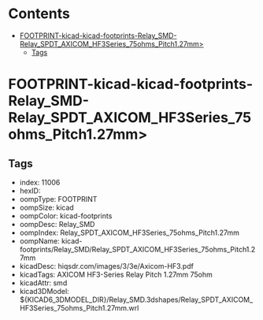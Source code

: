 



Contents
========

* [FOOTPRINT-kicad-kicad-footprints-Relay_SMD-Relay_SPDT_AXICOM_HF3Series_75ohms_Pitch1.27mm>](#footprint-kicad-kicad-footprints-relay_smd-relay_spdt_axicom_hf3series_75ohms_pitch127mm)
	* [Tags](#tags)

# FOOTPRINT-kicad-kicad-footprints-Relay_SMD-Relay_SPDT_AXICOM_HF3Series_75ohms_Pitch1.27mm>

## Tags

- index: 11006
- hexID: 
- oompType: FOOTPRINT
- oompSize: kicad
- oompColor: kicad-footprints
- oompDesc: Relay_SMD
- oompIndex: Relay_SPDT_AXICOM_HF3Series_75ohms_Pitch1.27mm
- oompName: kicad-footprints/Relay_SMD/Relay_SPDT_AXICOM_HF3Series_75ohms_Pitch1.27mm
- kicadDesc: hiqsdr.com/images/3/3e/Axicom-HF3.pdf
- kicadTags: AXICOM HF3-Series Relay Pitch 1.27mm 75ohm
- kicadAttr: smd
- kicad3DModel: ${KICAD6_3DMODEL_DIR}/Relay_SMD.3dshapes/Relay_SPDT_AXICOM_HF3Series_75ohms_Pitch1.27mm.wrl
